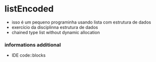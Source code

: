 # listEncoded

* isso é um pequeno programinha usando lista com estrutura de dados
* exercício da disciplinna estrutura de dados
* chained type list without dynamic allocation
### informations additional
* IDE code::blocks
